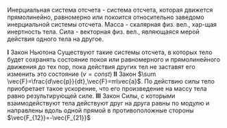 Инерциальная система отсчета - система отсчета, которая движется прямолинейно, равномерно или покоится относительно заведомо инерциальной системы отсчета.
Масса - скалярная физ. вел., хар-щая инертность тела.
Сила - векторная физ. вел., являющаяся мерой действия одного тела на другое.

$\mathbf{I}$ Закон Ньютона
	Существуют такие системы отсчета, в которых тело будет сохранять состояние покоя или равномерного и прямолинейного движения до тех пор, пока действия других тел не заставят его изменить это состояние ($v=const$)
$\mathbf{II}$ Закон
	$\sum \vec{F}=\frac{d\vec{p}}{dt},\vec{F}=m\vec{a}$. По действию силы тело приобретает такое ускорение, что его произведение на массу тела равно результирующей силе.
$\mathbf{III}$ Закон
	Силы, с которыми взаимодействуют тела действуют друг на друга равны по модулю и направлены вдоль одной прямой в противоположные стороны $\vec{F_{12}}=-\vec{F_{21}}$